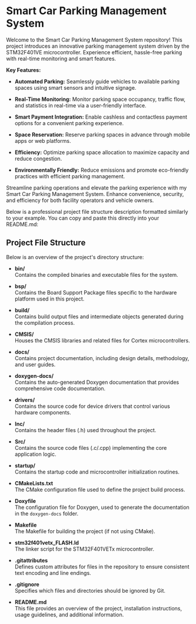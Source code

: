 # Smart Car Parking Management System

Welcome to the Smart Car Parking Management System repository! This project introduces an innovative parking management system driven by the STM32F401VE microcontroller. Experience efficient, hassle-free parking with real-time monitoring and smart features. 

**Key Features:**

- **Automated Parking:** Seamlessly guide vehicles to available parking spaces using smart sensors and intuitive signage.

- **Real-Time Monitoring:** Monitor parking space occupancy, traffic flow, and statistics in real-time via a user-friendly interface.

- **Smart Payment Integration:** Enable cashless and contactless payment options for a convenient parking experience.

- **Space Reservation:** Reserve parking spaces in advance through mobile apps or web platforms.

<!-- - **Security:** Enhance security with CCTV integration and automated alerts for suspicious activities. -->

- **Efficiency:** Optimize parking space allocation to maximize capacity and reduce congestion.

- **Environmentally Friendly:** Reduce emissions and promote eco-friendly practices with efficient parking management.

Streamline parking operations and elevate the parking experience with my Smart Car Parking Management System. Enhance convenience, security, and efficiency for both facility operators and vehicle owners.

Below is a professional project file structure description formatted similarly to your example. You can copy and paste this directly into your README.md:



## Project File Structure

Below is an overview of the project's directory structure:

- **bin/**  
  Contains the compiled binaries and executable files for the system.

- **bsp/**  
  Contains the Board Support Package files specific to the hardware platform used in this project.

- **build/**  
  Contains build output files and intermediate objects generated during the compilation process.

- **CMSIS/**  
  Houses the CMSIS libraries and related files for Cortex microcontrollers.

- **docs/**  
  Contains project documentation, including design details, methodology, and user guides.

- **doxygen-docs/**  
  Contains the auto-generated Doxygen documentation that provides comprehensive code documentation.

- **drivers/**  
  Contains the source code for device drivers that control various hardware components.

- **Inc/**  
  Contains the header files (.h) used throughout the project.

- **Src/**  
  Contains the source code files (.c/.cpp) implementing the core application logic.

- **startup/**  
  Contains the startup code and microcontroller initialization routines.

- **CMakeLists.txt**  
  The CMake configuration file used to define the project build process.

- **Doxyfile**  
  The configuration file for Doxygen, used to generate the documentation in the `doxygen-docs` folder.

- **Makefile**  
  The Makefile for building the project (if not using CMake).

- **stm32f401vetx_FLASH.ld**  
  The linker script for the STM32F401VETx microcontroller.

- **.gitattributes**  
  Defines custom attributes for files in the repository to ensure consistent text encoding and line endings.

- **.gitignore**  
  Specifies which files and directories should be ignored by Git.

- **README.md**  
  This file provides an overview of the project, installation instructions, usage guidelines, and additional information.
  
